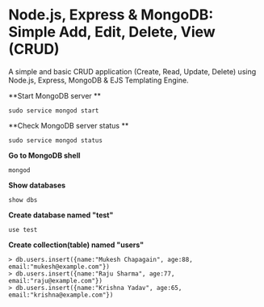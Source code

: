 Node.js, Express & MongoDB: Simple Add, Edit, Delete, View (CRUD)
========

A simple and basic CRUD application (Create, Read, Update, Delete) using Node.js, Express, MongoDB & EJS Templating Engine.

**Start MongoDB server **

```
sudo service mongod start
```

**Check MongoDB server status **

```
sudo service mongod status
```

**Go to MongoDB shell**

```
mongod
```

**Show databases**

```
show dbs
```

**Create database named "test"**

```
use test
```

**Create collection(table) named "users"**

```
> db.users.insert({name:"Mukesh Chapagain", age:88, email:"mukesh@example.com"})
> db.users.insert({name:"Raju Sharma", age:77, email:"raju@example.com"})
> db.users.insert({name:"Krishna Yadav", age:65, email:"krishna@example.com"})
```
